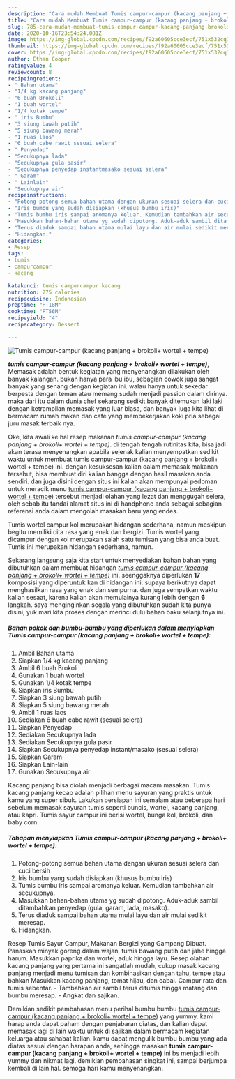 ```yaml
---
description: "Cara mudah Membuat Tumis campur-campur (kacang panjang + brokoli+ wortel + tempe) yang enak"
title: "Cara mudah Membuat Tumis campur-campur (kacang panjang + brokoli+ wortel + tempe) yang enak"
slug: 785-cara-mudah-membuat-tumis-campur-campur-kacang-panjang-brokoli-wortel-tempe-yang-enak
date: 2020-10-16T23:54:24.081Z
image: https://img-global.cpcdn.com/recipes/f92a60605cce3ecf/751x532cq70/tumis-campur-campur-kacang-panjang-brokoli-wortel-tempe-foto-resep-utama.jpg
thumbnail: https://img-global.cpcdn.com/recipes/f92a60605cce3ecf/751x532cq70/tumis-campur-campur-kacang-panjang-brokoli-wortel-tempe-foto-resep-utama.jpg
cover: https://img-global.cpcdn.com/recipes/f92a60605cce3ecf/751x532cq70/tumis-campur-campur-kacang-panjang-brokoli-wortel-tempe-foto-resep-utama.jpg
author: Ethan Cooper
ratingvalue: 4
reviewcount: 8
recipeingredient:
- " Bahan utama"
- "1/4 kg kacang panjang"
- "6 buah Brokoli"
- "1 buah wortel"
- "1/4 kotak tempe"
- " iris Bumbu"
- "3 siung bawah putih"
- "5 siung bawang merah"
- "1 ruas laos"
- "6 buah cabe rawit sesuai selera"
- " Penyedap"
- "Secukupnya lada"
- "Secukupnya gula pasir"
- "Secukupnya penyedap instantmasako sesuai selera"
- " Garam"
- " Lainlain"
- "Secukupnya air"
recipeinstructions:
- "Potong-potong semua bahan utama dengan ukuran sesuai selera dan cuci bersih"
- "Iris bumbu yang sudah disiapkan (khusus bumbu iris)"
- "Tumis bumbu iris sampai aromanya keluar. Kemudian tambahkan air secukupnya."
- "Masukkan bahan-bahan utama yg sudah dipotong. Aduk-aduk sambil ditambahkan penyedap (gula, garam, lada, masako)."
- "Terus diaduk sampai bahan utama mulai layu dan air mulai sedikit meresap."
- "Hidangkan."
categories:
- Resep
tags:
- tumis
- campurcampur
- kacang

katakunci: tumis campurcampur kacang 
nutrition: 275 calories
recipecuisine: Indonesian
preptime: "PT18M"
cooktime: "PT56M"
recipeyield: "4"
recipecategory: Dessert

---
```



![Tumis campur-campur (kacang panjang + brokoli+ wortel + tempe)](https://img-global.cpcdn.com/recipes/f92a60605cce3ecf/751x532cq70/tumis-campur-campur-kacang-panjang-brokoli-wortel-tempe-foto-resep-utama.jpg)

<b><i>tumis campur-campur (kacang panjang + brokoli+ wortel + tempe)</i></b>, Memasak adalah bentuk kegiatan yang menyenangkan dilakukan oleh banyak kalangan. bukan hanya para ibu ibu, sebagian cowok juga sangat banyak yang senang dengan kegiatan ini. walau hanya untuk sekedar berpesta dengan teman atau memang sudah menjadi passion dalam dirinya. maka dari itu dalam dunia chef sekarang sedikit banyak ditemukan laki laki dengan ketrampilan memasak yang luar biasa, dan banyak juga kita lihat di bermacam rumah makan dan cafe yang mempekerjakan koki pria sebagai juru masak terbaik nya.

Oke, kita awali ke hal resep makanan <i>tumis campur-campur (kacang panjang + brokoli+ wortel + tempe)</i>. di tengah tengah rutinitas kita, bisa jadi akan terasa menyenangkan apabila sejenak kalian menyempatkan sedikit waktu untuk membuat tumis campur-campur (kacang panjang + brokoli+ wortel + tempe) ini. dengan kesuksesan kalian dalam memasak makanan tersebut, bisa membuat diri kalian bangga dengan hasil masakan anda sendiri. dan juga disini dengan situs ini kalian akan mempunyai pedoman untuk meracik menu <u>tumis campur-campur (kacang panjang + brokoli+ wortel + tempe)</u> tersebut menjadi olahan yang lezat dan menggugah selera, oleh sebab itu tandai alamat situs ini di handphone anda sebagai sebagian referensi anda dalam mengolah masakan baru yang endes.

Tumis wortel campur kol merupakan hidangan sederhana, namun meskipun begitu memiliki cita rasa yang enak dan bergizi. Tumis wortel yang dicampur dengan kol merupakan salah satu tumisan yang bisa anda buat. Tumis ini merupakan hidangan sederhana, namun.


Sekarang langsung saja kita start untuk menyediakan bahan bahan yang dibutuhkan dalam membuat hidangan <u><i>tumis campur-campur (kacang panjang + brokoli+ wortel + tempe)</i></u> ini. seenggaknya diperlukan <b>17</b> komposisi yang diperuntuk kan di hidangan ini. supaya berikutnya dapat menghasilkan rasa yang enak dan sempurna. dan juga sempatkan waktu kalian sesaat, karena kalian akan memulainya kurang lebih dengan <b>6</b> langkah. saya menginginkan segala yang dibutuhkan sudah kita punya disini, yuk mari kita proses dengan merinci dulu bahan baku selanjutnya ini.

<!--inarticleads1-->

##### Bahan pokok dan bumbu-bumbu yang diperlukan dalam menyiapkan Tumis campur-campur (kacang panjang + brokoli+ wortel + tempe):

1. Ambil  Bahan utama
1. Siapkan 1/4 kg kacang panjang
1. Ambil 6 buah Brokoli
1. Gunakan 1 buah wortel
1. Gunakan 1/4 kotak tempe
1. Siapkan  iris Bumbu
1. Siapkan 3 siung bawah putih
1. Siapkan 5 siung bawang merah
1. Ambil 1 ruas laos
1. Sediakan 6 buah cabe rawit (sesuai selera)
1. Siapkan  Penyedap
1. Sediakan Secukupnya lada
1. Sediakan Secukupnya gula pasir
1. Siapkan Secukupnya penyedap instant/masako (sesuai selera)
1. Siapkan  Garam
1. Siapkan  Lain-lain
1. Gunakan Secukupnya air


Kacang panjang bisa diolah menjadi berbagai macam masakan. Tumis kacang panjang kecap adalah pilihan menu sayuran yang praktis untuk kamu yang super sibuk. Lakukan persiapan ini semalam atau beberapa hari sebelum memasak sayuran tumis seperti buncis, wortel, kacang panjang, atau kapri. Tumis sayur campur ini berisi wortel, bunga kol, brokoli, dan baby corn. 

<!--inarticleads2-->

##### Tahapan menyiapkan Tumis campur-campur (kacang panjang + brokoli+ wortel + tempe):

1. Potong-potong semua bahan utama dengan ukuran sesuai selera dan cuci bersih
1. Iris bumbu yang sudah disiapkan (khusus bumbu iris)
1. Tumis bumbu iris sampai aromanya keluar. Kemudian tambahkan air secukupnya.
1. Masukkan bahan-bahan utama yg sudah dipotong. Aduk-aduk sambil ditambahkan penyedap (gula, garam, lada, masako).
1. Terus diaduk sampai bahan utama mulai layu dan air mulai sedikit meresap.
1. Hidangkan.


Resep Tumis Sayur Campur, Makanan Bergizi yang Gampang Dibuat. Panaskan minyak goreng dalam wajan, tumis bawang putih dan jahe hingga harum. Masukkan paprika dan wortel, aduk hingga layu. Resep olahan kacang panjang yang pertama ini sangatlah mudah, cukup masak kacang panjang menjadi menu tumisan dan kombinasikan dengan tahu, tempe atau bahkan Masukkan kacang panjang, tomat hijau, dan cabai. Campur rata dan tumis sebentar. - Tambahkan air sambil terus ditumis hingga matang dan bumbu meresap. - Angkat dan sajikan. 

Demikian sedikit pembahasan menu perihal bumbu bumbu <u>tumis campur-campur (kacang panjang + brokoli+ wortel + tempe)</u> yang yummy. kami harap anda dapat paham dengan penjabaran diatas, dan kalian dapat memasak lagi di lain waktu untuk di sajikan dalam bermacam kegiatan keluarga atau sahabat kalian. kamu dapat mengulik bumbu bumbu yang ada diatas sesuai dengan harapan anda, sehingga masakan <b>tumis campur-campur (kacang panjang + brokoli+ wortel + tempe)</b> ini bs menjadi lebih yummy dan nikmat lagi. demikian pembahasan singkat ini, sampai berjumpa kembali di lain hal. semoga hari kamu menyenangkan.
